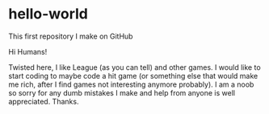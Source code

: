 # hello-world
This first repository I make on GitHub

Hi Humans!

Twisted here, I like League (as you can tell) and other games.
I would like to start coding to maybe code a hit game (or something else that would make me rich, after I find games not interesting anymore probably). I am a noob so sorry for any dumb mistakes I make and help from anyone is well appreciated. Thanks.
